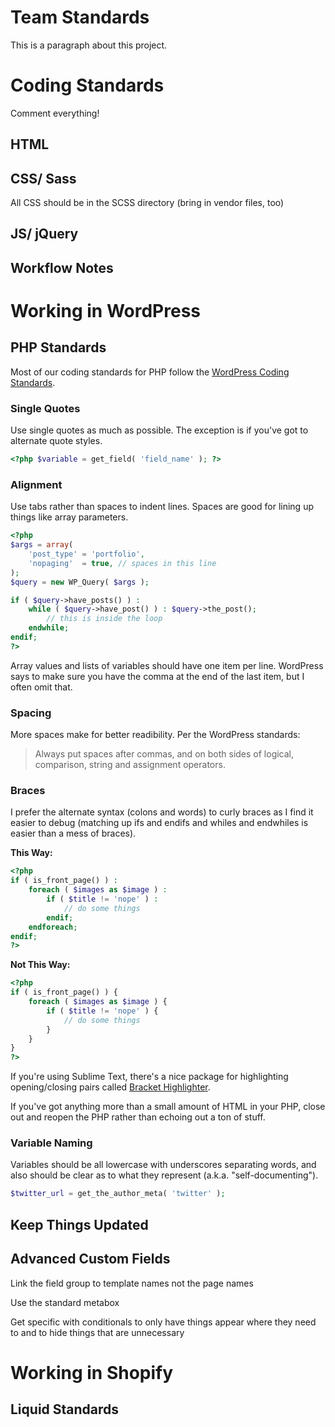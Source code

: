 # Team Standards

This is a paragraph about this project.

# Coding Standards

Comment everything!

## HTML

## CSS/ Sass

All CSS should be in the SCSS directory (bring in vendor files, too)

## JS/ jQuery

## Workflow Notes

# Working in WordPress

## PHP Standards

Most of our coding standards for PHP follow the <a href="http://make.wordpress.org/core/handbook/coding-standards/php/" target="_blank">WordPress Coding Standards</a>.

### Single Quotes

Use single quotes as much as possible. The exception is if you've got to alternate quote styles.

```php
<?php $variable = get_field( 'field_name' ); ?>
```

### Alignment

Use tabs rather than spaces to indent lines. Spaces are good for lining up things like array parameters.

```php
<?php
$args = array(
	'post_type' = 'portfolio',
	'nopaging'  = true, // spaces in this line
);
$query = new WP_Query( $args );

if ( $query->have_posts() ) :
	while ( $query->have_post() ) : $query->the_post();
		// this is inside the loop
	endwhile;
endif; 
?>
```

Array values and lists of variables should have one item per line. WordPress says to make sure you have the comma at the end of the last item, but I often omit that.

### Spacing

More spaces make for better readibility. Per the WordPress standards:

> Always put spaces after commas, and on both sides of logical, comparison, string and assignment operators.

### Braces

I prefer the alternate syntax (colons and words) to curly braces as I find it easier to debug (matching up ifs and endifs and whiles and endwhiles is easier than a mess of braces).

**This Way:**
```php
<?php 
if ( is_front_page() ) :
	foreach ( $images as $image ) :
		if ( $title != 'nope' ) :
			// do some things
		endif;
	endforeach;
endif;
?>
```
**Not This Way:**
```php
<?php 
if ( is_front_page() ) {
	foreach ( $images as $image ) {
		if ( $title != 'nope' ) {
			// do some things
		}
	}
}
?>
```

If you're using Sublime Text, there's a nice package for highlighting opening/closing pairs called [Bracket Highlighter](https://github.com/facelessuser/BracketHighlighter).

If you've got anything more than a small amount of HTML in your PHP, close out and reopen the PHP rather than echoing out a ton of stuff.

### Variable Naming

Variables should be all lowercase with underscores separating words, and also should be clear as to what they represent (a.k.a. "self-documenting").

```php
$twitter_url = get_the_author_meta( 'twitter' );
```

## Keep Things Updated

## Advanced Custom Fields

Link the field group to template names not the page names

Use the standard metabox

Get specific with conditionals to only have things appear where they need to and to hide things that are unnecessary

# Working in Shopify

## Liquid Standards